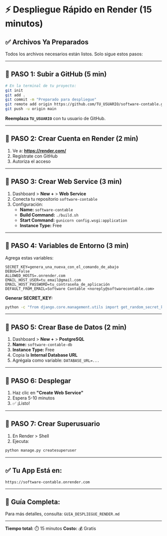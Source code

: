 # ⚡ Despliegue Rápido en Render (15 minutos)

## ✅ Archivos Ya Preparados

Todos los archivos necesarios están listos. Solo sigue estos pasos:

---

## 🚀 PASO 1: Subir a GitHub (5 min)

```bash
# En la terminal de tu proyecto:
git init
git add .
git commit -m "Preparado para despliegue"
git remote add origin https://github.com/TU_USUARIO/software-contable.git
git push -u origin main
```

**Reemplaza `TU_USUARIO`** con tu usuario de GitHub.

---

## 🚀 PASO 2: Crear Cuenta en Render (2 min)

1. Ve a: **https://render.com/**
2. Regístrate con GitHub
3. Autoriza el acceso

---

## 🚀 PASO 3: Crear Web Service (3 min)

1. Dashboard > **New +** > **Web Service**
2. Conecta tu repositorio `software-contable`
3. Configuración:
   - **Name:** `software-contable`
   - **Build Command:** `./build.sh`
   - **Start Command:** `gunicorn config.wsgi:application`
   - **Instance Type:** Free

---

## 🚀 PASO 4: Variables de Entorno (3 min)

Agrega estas variables:

```
SECRET_KEY=genera_una_nueva_con_el_comando_de_abajo
DEBUG=False
ALLOWED_HOSTS=.onrender.com
EMAIL_HOST_USER=tu_email@gmail.com
EMAIL_HOST_PASSWORD=tu_contraseña_de_aplicación
DEFAULT_FROM_EMAIL=Software Contable <noreply@softwarecontable.com>
```

**Generar SECRET_KEY:**
```bash
python -c "from django.core.management.utils import get_random_secret_key; print(get_random_secret_key())"
```

---

## 🚀 PASO 5: Crear Base de Datos (2 min)

1. Dashboard > **New +** > **PostgreSQL**
2. **Name:** `software-contable-db`
3. **Instance Type:** Free
4. Copia la **Internal Database URL**
5. Agrégala como variable: `DATABASE_URL=...`

---

## 🚀 PASO 6: Desplegar

1. Haz clic en **"Create Web Service"**
2. Espera 5-10 minutos
3. ✅ ¡Listo!

---

## 🚀 PASO 7: Crear Superusuario

1. En Render > Shell
2. Ejecuta:
```bash
python manage.py createsuperuser
```

---

## ✅ Tu App Está en:

```
https://software-contable.onrender.com
```

---

## 📖 Guía Completa:

Para más detalles, consulta: `GUIA_DESPLIEGUE_RENDER.md`

---

**Tiempo total:** ⏱️ 15 minutos
**Costo:** 💰 Gratis
